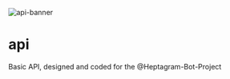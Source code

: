 ![api-banner](https://user-images.githubusercontent.com/65788728/160951590-5df2fc03-f51b-4d74-9d9a-cf217f5316e2.png)

# api

Basic API, designed and coded for the @Heptagram-Bot-Project
